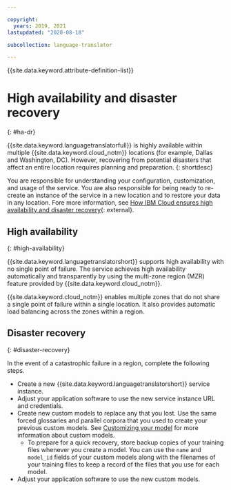 ```yaml
---

copyright:
  years: 2019, 2021
lastupdated: "2020-08-18"

subcollection: language-translator

---
```


{{site.data.keyword.attribute-definition-list}}

# High availability and disaster recovery
{: #ha-dr}

{{site.data.keyword.languagetranslatorfull}} is highly available within multiple {{site.data.keyword.cloud_notm}} locations (for example, Dallas and Washington, DC). However, recovering from potential disasters that affect an entire location requires planning and preparation.
{: shortdesc}

You are responsible for understanding your configuration, customization, and usage of the service. You are also responsible for being ready to re-create an instance of the service in a new location and to restore your data in any location. Fore more information, see [How IBM Cloud ensures high availability and disaster recovery](/docs/overview?topic=overview-zero-downtime){: external}.

## High availability
{: #high-availability}

{{site.data.keyword.languagetranslatorshort}} supports high availability with no single point of failure. The service achieves high availability automatically and transparently by using the multi-zone region (MZR) feature provided by {{site.data.keyword.cloud_notm}}.

{{site.data.keyword.cloud_notm}} enables multiple zones that do not share a single point of failure within a single location. It also provides automatic load balancing across the zones within a region.


## Disaster recovery
{: #disaster-recovery}

In the event of a catastrophic failure in a region, complete the following steps.

-   Create a new {{site.data.keyword.languagetranslatorshort}} service instance.
-   Adjust your application software to use the new service instance URL and credentials.
-   Create new custom models to replace any that you lost. Use the same forced glossaries and parallel corpora that you used to create your previous custom models. See [Customizing your model](/docs/language-translator?topic=language-translator-customizing#customizing) for more information about custom models.
    -   To prepare for a quick recovery, store backup copies of your training files whenever you create a model. You can use the `name` and `model_id` fields of your custom models along with the filenames of your training files to keep a record of the files that you use for each model.
-   Adjust your application software to use the new custom models.
